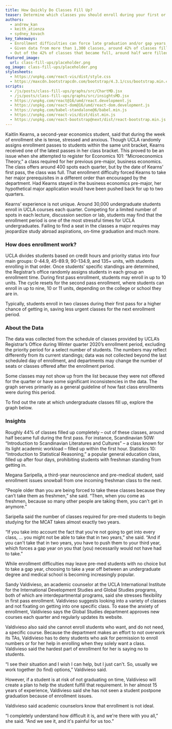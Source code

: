 ```yaml
---
title: How Quickly Do Classes Fill Up?
teaser: Determine which classes you should enroll during your first or second pass, based on analysis of the recent winter quarter 2020 enrollment.
authors:
  - andrew_kan
  - keith_atienza
  - sydney_kovach
key_takeaways:
  - Enrollment difficulties can force late graduation and/or gap years, and places administrative burden to certain departments.
  - Given data from more than 1,300 classes, around 42% of classes filled up their allocated seats.
  - Out of the 42% of classes that became full, around half were filled during the first pass - the initial enrollment period reserved for 10 units.
featured_image:
  url: class-fill-ups/placeholder.png
og_image: class-fill-ups/placeholder.png
stylesheets:
  - https://unpkg.com/react-vis/dist/style.css
  - https://maxcdn.bootstrapcdn.com/bootstrap/4.3.1/css/bootstrap.min.css
scripts:
  - /js/posts/class-fill-ups/graphs/src/ChartMD.jsx
  - /js/posts/class-fill-ups/graphs/src/insightsMD.jsx
  - https://unpkg.com/react@16/umd/react.development.js
  - https://unpkg.com/react-dom@16/umd/react-dom.development.js
  - https://unpkg.com/babel-standalone@6/babel.min.js
  - https://unpkg.com/react-vis/dist/dist.min.js
  - https://unpkg.com/react-bootstrap@next/dist/react-bootstrap.min.js
---
```


Kaitlin Kearns, a second-year economics student, said that during the week of enrollment she is tense, stressed and anxious. Though UCLA randomly assigns enrollment passes to students within the same unit bracket, Kearns received one of the latest passes in her class bracket. This proved to be an issue when she attempted to register for Economics 101: “Microeconomics Theory,” a class required for her previous pre-major, business economics. The class offers around 400 spots each quarter, but by the date of Kearns’ first pass, the class was full. That enrollment difficulty forced Kearns to take her major prerequisites in a different order than encouraged by the department. Had Kearns stayed in the business economics pre-major, her hypothetical major application would have been pushed back for up to two quarters.

Kearns’ experience is not unique. Around 30,000 undergraduate students enroll in UCLA courses each quarter. Competing for a limited number of spots in each lecture, discussion section or lab, students may find that the enrollment period is one of the most stressful times for UCLA undergraduates. Failing to find a seat in the classes a major requires may jeopardize study abroad aspirations, on-time graduation and much more.

### How does enrollment work?

UCLA divides students based on credit hours and priority status into four main groups: 0-44.9, 45-89.9, 90-134.9, and 135+ units, with students enrolling in that order. Once students’ specific standings are determined, the Registrar’s office randomly assigns students in each group an enrollment time. During first pass enrollment, students may enroll in up to 10 units. The cycle resets for the second pass enrollment, where students can enroll in up to nine, 10 or 11 units, depending on the college or school they are in.

Typically, students enroll in two classes during their first pass for a higher chance of getting in, saving less urgent classes for the next enrollment period.

### About the Data

The data was collected from the schedule of classes provided by UCLA’s Registrar’s Office during Winter quarter 2020’s enrollment period, excluding the priority period for a select number of students. The numbers may reflect differently from its current standings; data was not collected beyond the last scheduled day of enrollment, and departments may change the number of seats or classes offered after the enrollment period.

Some classes may not show up from the list because they were not offered for the quarter or have some significant inconsistencies in the data. The graph serves primarily as a general guideline of how fast class enrollments were during this period.

To find out the rate at which undergraduate classes fill up, explore the graph below.

<div id="chartMD"></div>

### Insights

Roughly 44% of classes filled up completely – out of these classes, around half became full during the first pass. For instance, Scandinavian 50W: “Introduction to Scandinavian Literatures and Cultures” – a class known for its light academic workload – filled up within the first hour. Statistics 10: “Introduction to Statistical Reasoning,” a popular general education class, filled up after four days, prohibiting students with freshman standing from getting in.

<div id="insightsMD"></div>

Megana Saripella, a third-year neuroscience and pre-medical student, said enrollment issues snowball from one incoming freshman class to the next.

“People older than you are being forced to take these classes because they can’t take them as freshmen,” she said. “Then, when you come as freshmen, because so many other people are taking them, you can't get in anymore.”

Saripella said the number of classes required for pre-med students to begin studying for the MCAT takes almost exactly two years.

“If you take into account the fact that you're not going to get into every class, ... you might not be able to take that in two years,” she said. “And if you can't take that in two years, you have to push them to your third year, which forces a gap year on you that (you) necessarily would not have had to take.”

While enrollment difficulties may leave pre-med students with no choice but to take a gap year, choosing to take a year off between an undergraduate degree and medical school is becoming increasingly popular.

Sandy Valdivieso, an academic counselor at the UCLA International Institute for the International Development Studies and Global Studies programs, both of which are interdepartmental programs, said she stresses flexibility in first pass enrollment. Valdivieso suggests looking into a variety of classes and not fixating on getting into one specific class. To ease the anxiety of enrollment, Valdivieso says the Global Studies department approves new courses each quarter and regularly updates its website.

Valdivieso also said she cannot enroll students who want, and do not need, a specific course. Because the department makes an effort to not overwork its TAs, Valdivieso has to deny students who ask for permission to enroll numbers or for her help in enrolling when they solely want a class. Valdivieso said the hardest part of enrollment for her is saying no to students.

“I see their situation and I wish I can help, but I just can't. So, usually we work together (to find) options,” Valdivieso said.

However, if a student is at risk of not graduating on time, Valdivieso will create a plan to help the student fulfill that requirement. In her almost 15 years of experience, Valdivieso said she has not seen a student postpone graduation because of enrollment issues.

Valdivieso said academic counselors know that enrollment is not ideal.

“I completely understand how difficult it is, and we're there with you all,” she said. “And we see it, and it's painful for us too.”

<link rel="stylesheet" href="https://unpkg.com/react-vis/dist/style.css">
<link
  rel="stylesheet"
  href="https://maxcdn.bootstrapcdn.com/bootstrap/4.3.1/css/bootstrap.min.css"
  integrity="sha384-ggOyR0iXCbMQv3Xipma34MD+dH/1fQ784/j6cY/iJTQUOhcWr7x9JvoRxT2MZw1T"
  crossorigin="anonymous"
/>
<script src="https://unpkg.com/react-vis/dist/dist.min.js"></script>
<script src="https://unpkg.com/react@16/umd/react.development.js" crossorigin></script>
<script src="https://unpkg.com/react-dom@16/umd/react-dom.development.js" crossorigin></script>
<script src="https://unpkg.com/babel-standalone@6/babel.min.js"></script>
<script src="https://unpkg.com/react-bootstrap@next/dist/react-bootstrap.min.js" crossorigin></script>

<script type="text/babel" src="/js/posts/class-fill-ups/graphs/src/ChartMD.jsx"></script>
<script type="text/babel" src="/js/posts/class-fill-ups/graphs/src/insightsMD.jsx"></script>
